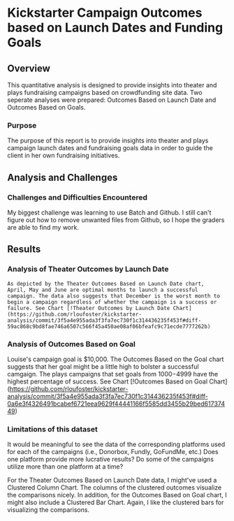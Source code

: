 # Kickstarter Campaign Outcomes based on Launch Dates and Funding Goals

## Overview 

This quantitative analysis is designed to provide insights into theater and plays fundraising campaigns based on crowdfunding site data. Two seperate analyses were prepared: Outcomes Based on Launch Date and Outcomes Based on Goals.

### Purpose

The purpose of this report is to provide insights into theater and plays campaign launch dates and fundraising goals data in order to guide the client in her own fundraising initiatives. 

## Analysis and Challenges

### Challenges and Difficulties Encountered

My biggest challenge was learning to use Batch and Github. I still can't figure out how to remove unwanted files from Github, so I hope the graders are able to find my work. 

## Results

### Analysis of Theater Outcomes by Launch Date

    As depicted by the Theater Outcomes Based on Launch Date chart,  April, May and June are optimal months to launch a successful campaign. The data also suggests that December is the worst month to begin a campaign regardless of whether the campaign is a success or failure. See Chart [!Theater Outcomes by Launch Date Chart](https://github.com/rloufoster/kickstarter-analysis/commit/3f5a4e955ada3f3fa7ec730f1c314436235f453f#diff-59ac868c9bd8fae746a6507c566f45a450ae08af06bfeafc9c71ecde7777262b)

### Analysis of Outcomes Based on Goal

Louise's campaign goal is $10,000.  The Outcomes Based on the Goal chart suggests that her goal might be a little high to bolster a successful camgaign.  The plays campaigns that set goals from $1000-$4999 have the highest percentage of success.  See Chart [!Outcomes Based on Goal Chart] (https://github.com/rloufoster/kickstarter-analysis/commit/3f5a4e955ada3f3fa7ec730f1c314436235f453f#diff-0a6e3f4326491bcabef6721eea9629f44441166f5585dd3455b29bed61737449)

    
### Limitations of this dataset

It would be meaningful to see the data of the corresponding platforms used for each of the campaigns (i.e., Donorbox, Fundly, GoFundMe, etc.) Does one platform provide more lucrative results?  Do some of the campaigns utilize more than one platform at a time? 

For the Theater Outcomes Based on Launch Date data, I might've used a Clustered Column Chart.  The columns of the clustered outcomes visualize the comparisons nicely. In addition, for the Outcomes Based on Goal chart, I might also include a Clustered Bar Chart.  Again, I like the clustered bars for visualizing the comparisons.
